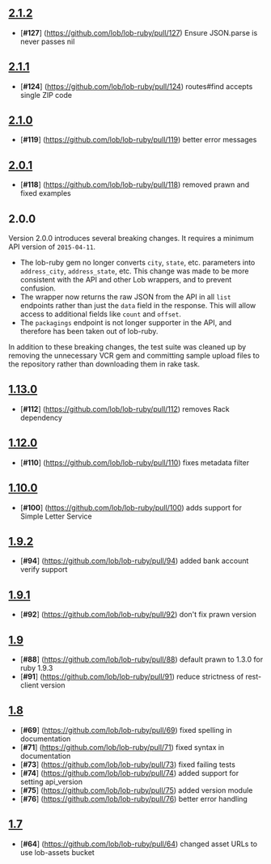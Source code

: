 ## [**2.1.2**](https://github.com/lob/lob-ruby/releases/tag/v2.1.2)
- [**#127**] (https://github.com/lob/lob-ruby/pull/127) Ensure JSON.parse is never passes nil

## [**2.1.1**](https://github.com/lob/lob-ruby/releases/tag/v2.1.1)
- [**#124**] (https://github.com/lob/lob-ruby/pull/124) routes#find accepts single ZIP code

## [**2.1.0**](https://github.com/lob/lob-ruby/releases/tag/v2.1.0)
- [**#119**] (https://github.com/lob/lob-ruby/pull/119) better error messages

## [**2.0.1**](https://github.com/lob/lob-ruby/releases/tag/v2.0.1)
- [**#118**] (https://github.com/lob/lob-ruby/pull/118) removed prawn and fixed examples

## 2.0.0

Version 2.0.0 introduces several breaking changes. It requires a minimum API version of `2015-04-11`.

* The lob-ruby gem no longer converts `city`, `state`, etc. parameters into `address_city`, `address_state`, etc. This change was made to be more consistent with the API and other Lob wrappers, and to prevent confusion.
* The wrapper now returns the raw JSON from the API in all `list` endpoints rather than just the `data` field in the response. This will allow access to additional fields like `count` and `offset`.
* The `packagings` endpoint is not longer supporter in the API, and therefore has been taken out of lob-ruby.

In addition to these breaking changes, the test suite was cleaned up by removing the unnecessary VCR gem and committing sample upload files to the repository rather than downloading them in rake task.

## [**1.13.0**](https://github.com/lob/lob-ruby/releases/tag/v1.13.0)
- [**#112**] (https://github.com/lob/lob-ruby/pull/112) removes Rack dependency

## [**1.12.0**](https://github.com/lob/lob-ruby/releases/tag/v1.12.0)
- [**#110**] (https://github.com/lob/lob-ruby/pull/110) fixes metadata filter

## [**1.10.0**](https://github.com/lob/lob-ruby/releases/tag/v1.10.0)
- [**#100**] (https://github.com/lob/lob-ruby/pull/100) adds support for Simple Letter Service

## [**1.9.2**](https://github.com/lob/lob-ruby/releases/tag/v1.9.2)
- [**#94**] (https://github.com/lob/lob-ruby/pull/94) added bank account verify support

## [**1.9.1**](https://github.com/lob/lob-ruby/releases/tag/v1.9.1)
- [**#92**] (https://github.com/lob/lob-ruby/pull/92) don't fix prawn version

## [**1.9**](https://github.com/lob/lob-ruby/releases/tag/v1.9.0)
- [**#88**] (https://github.com/lob/lob-ruby/pull/88) default prawn to 1.3.0 for ruby 1.9.3
- [**#91**] (https://github.com/lob/lob-ruby/pull/91) reduce strictness of rest-client version

## [**1.8**](https://github.com/lob/lob-ruby/releases/tag/v1.8)
- [**#69**] (https://github.com/lob/lob-ruby/pull/69) fixed spelling in documentation
- [**#71**] (https://github.com/lob/lob-ruby/pull/71) fixed syntax in documentation
- [**#73**] (https://github.com/lob/lob-ruby/pull/73) fixed failing tests
- [**#74**] (https://github.com/lob/lob-ruby/pull/74) added support for setting api_version
- [**#75**] (https://github.com/lob/lob-ruby/pull/75) added version module
- [**#76**] (https://github.com/lob/lob-ruby/pull/76) better error handling


## [**1.7**](https://github.com/lob/lob-ruby/releases/tag/v1.7)
- [**#64**] (https://github.com/lob/lob-ruby/pull/64) changed asset URLs to use lob-assets bucket
